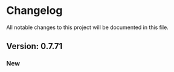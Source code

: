 # Changelog

All notable changes to this project will be documented in this file.

## Version: 0.7.71

### New



